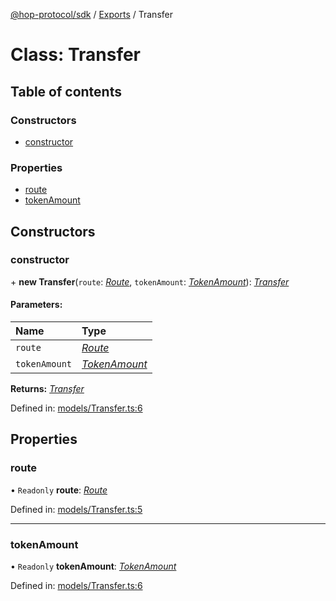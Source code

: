[@hop-protocol/sdk](../README.md) / [Exports](../modules.md) / Transfer

# Class: Transfer

## Table of contents

### Constructors

- [constructor](transfer.md#constructor)

### Properties

- [route](transfer.md#route)
- [tokenAmount](transfer.md#tokenamount)

## Constructors

### constructor

\+ **new Transfer**(`route`: [_Route_](route.md), `tokenAmount`: [_TokenAmount_](tokenamount.md)): [_Transfer_](transfer.md)

#### Parameters:

| Name          | Type                            |
| :------------ | :------------------------------ |
| `route`       | [_Route_](route.md)             |
| `tokenAmount` | [_TokenAmount_](tokenamount.md) |

**Returns:** [_Transfer_](transfer.md)

Defined in: [models/Transfer.ts:6](https://github.com/hop-exchange/hop/blob/7eb35e3/packages/sdk/src/models/Transfer.ts#L6)

## Properties

### route

• `Readonly` **route**: [_Route_](route.md)

Defined in: [models/Transfer.ts:5](https://github.com/hop-exchange/hop/blob/7eb35e3/packages/sdk/src/models/Transfer.ts#L5)

---

### tokenAmount

• `Readonly` **tokenAmount**: [_TokenAmount_](tokenamount.md)

Defined in: [models/Transfer.ts:6](https://github.com/hop-exchange/hop/blob/7eb35e3/packages/sdk/src/models/Transfer.ts#L6)
